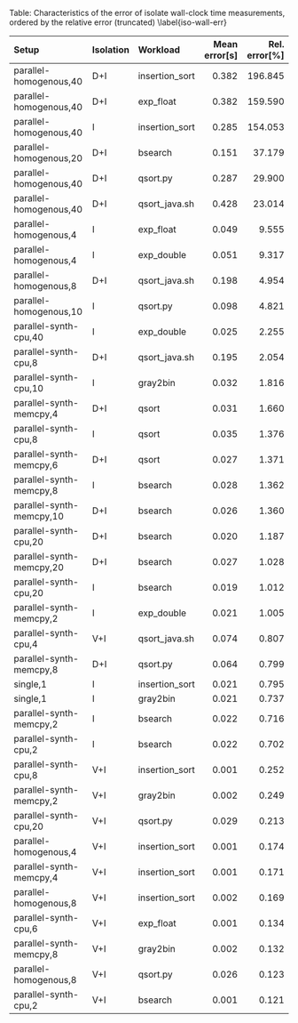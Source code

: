 
Table: Characteristics of the error of isolate wall-clock time measurements, ordered by the relative error (truncated) \label{iso-wall-err}

|Setup                    |Isolation |Workload       | Mean error[s]| Rel. error[%]|
|:------------------------|:---------|:--------------|-------------:|-------------:|
|parallel-homogenous,40   |D+I       |insertion_sort |         0.382|       196.845|
|parallel-homogenous,40   |D+I       |exp_float      |         0.382|       159.590|
|parallel-homogenous,40   |I         |insertion_sort |         0.285|       154.053|
|parallel-homogenous,20   |D+I       |bsearch        |         0.151|        37.179|
|parallel-homogenous,40   |D+I       |qsort.py       |         0.287|        29.900|
|parallel-homogenous,40   |D+I       |qsort_java.sh  |         0.428|        23.014|
|parallel-homogenous,4    |I         |exp_float      |         0.049|         9.555|
|parallel-homogenous,4    |I         |exp_double     |         0.051|         9.317|
|parallel-homogenous,8    |D+I       |qsort_java.sh  |         0.198|         4.954|
|parallel-homogenous,10   |I         |qsort.py       |         0.098|         4.821|
|parallel-synth-cpu,40    |I         |exp_double     |         0.025|         2.255|
|parallel-synth-cpu,8     |D+I       |qsort_java.sh  |         0.195|         2.054|
|parallel-synth-cpu,10    |I         |gray2bin       |         0.032|         1.816|
|parallel-synth-memcpy,4  |D+I       |qsort          |         0.031|         1.660|
|parallel-synth-cpu,8     |I         |qsort          |         0.035|         1.376|
|parallel-synth-memcpy,6  |D+I       |qsort          |         0.027|         1.371|
|parallel-synth-memcpy,8  |I         |bsearch        |         0.028|         1.362|
|parallel-synth-memcpy,10 |D+I       |bsearch        |         0.026|         1.360|
|parallel-synth-cpu,20    |D+I       |bsearch        |         0.020|         1.187|
|parallel-synth-memcpy,20 |D+I       |bsearch        |         0.027|         1.028|
|parallel-synth-cpu,20    |I         |bsearch        |         0.019|         1.012|
|parallel-synth-memcpy,2  |I         |exp_double     |         0.021|         1.005|
|parallel-synth-cpu,4     |V+I       |qsort_java.sh  |         0.074|         0.807|
|parallel-synth-memcpy,8  |D+I       |qsort.py       |         0.064|         0.799|
|single,1                 |I         |insertion_sort |         0.021|         0.795|
|single,1                 |I         |gray2bin       |         0.021|         0.737|
|parallel-synth-memcpy,2  |I         |bsearch        |         0.022|         0.716|
|parallel-synth-cpu,2     |I         |bsearch        |         0.022|         0.702|
|parallel-synth-cpu,8     |V+I       |insertion_sort |         0.001|         0.252|
|parallel-synth-memcpy,2  |V+I       |gray2bin       |         0.002|         0.249|
|parallel-synth-cpu,20    |V+I       |qsort.py       |         0.029|         0.213|
|parallel-homogenous,4    |V+I       |insertion_sort |         0.001|         0.174|
|parallel-synth-memcpy,4  |V+I       |insertion_sort |         0.001|         0.171|
|parallel-homogenous,8    |V+I       |insertion_sort |         0.002|         0.169|
|parallel-synth-cpu,6     |V+I       |exp_float      |         0.001|         0.134|
|parallel-synth-memcpy,8  |V+I       |gray2bin       |         0.002|         0.132|
|parallel-homogenous,8    |V+I       |qsort.py       |         0.026|         0.123|
|parallel-synth-cpu,2     |V+I       |bsearch        |         0.001|         0.121|
